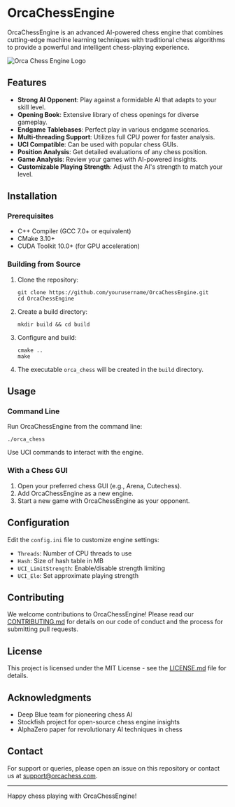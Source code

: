 # OrcaChessEngine

OrcaChessEngine is an advanced AI-powered chess engine that combines cutting-edge machine learning techniques with traditional chess algorithms to provide a powerful and intelligent chess-playing experience.

![Orca Chess Engine Logo](https://via.placeholder.com/150)

## Features

- **Strong AI Opponent**: Play against a formidable AI that adapts to your skill level.
- **Opening Book**: Extensive library of chess openings for diverse gameplay.
- **Endgame Tablebases**: Perfect play in various endgame scenarios.
- **Multi-threading Support**: Utilizes full CPU power for faster analysis.
- **UCI Compatible**: Can be used with popular chess GUIs.
- **Position Analysis**: Get detailed evaluations of any chess position.
- **Game Analysis**: Review your games with AI-powered insights.
- **Customizable Playing Strength**: Adjust the AI's strength to match your level.

## Installation

### Prerequisites

- C++ Compiler (GCC 7.0+ or equivalent)
- CMake 3.10+
- CUDA Toolkit 10.0+ (for GPU acceleration)

### Building from Source

1. Clone the repository:
   ```
   git clone https://github.com/yourusername/OrcaChessEngine.git
   cd OrcaChessEngine
   ```

2. Create a build directory:
   ```
   mkdir build && cd build
   ```

3. Configure and build:
   ```
   cmake ..
   make
   ```

4. The executable `orca_chess` will be created in the `build` directory.

## Usage

### Command Line

Run OrcaChessEngine from the command line:

```
./orca_chess
```

Use UCI commands to interact with the engine.

### With a Chess GUI

1. Open your preferred chess GUI (e.g., Arena, Cutechess).
2. Add OrcaChessEngine as a new engine.
3. Start a new game with OrcaChessEngine as your opponent.

## Configuration

Edit the `config.ini` file to customize engine settings:

- `Threads`: Number of CPU threads to use
- `Hash`: Size of hash table in MB
- `UCI_LimitStrength`: Enable/disable strength limiting
- `UCI_Elo`: Set approximate playing strength

## Contributing

We welcome contributions to OrcaChessEngine! Please read our [CONTRIBUTING.md](CONTRIBUTING.md) for details on our code of conduct and the process for submitting pull requests.

## License

This project is licensed under the MIT License - see the [LICENSE.md](LICENSE.md) file for details.

## Acknowledgments

- Deep Blue team for pioneering chess AI
- Stockfish project for open-source chess engine insights
- AlphaZero paper for revolutionary AI techniques in chess

## Contact

For support or queries, please open an issue on this repository or contact us at support@orcachess.com.

---

Happy chess playing with OrcaChessEngine!

